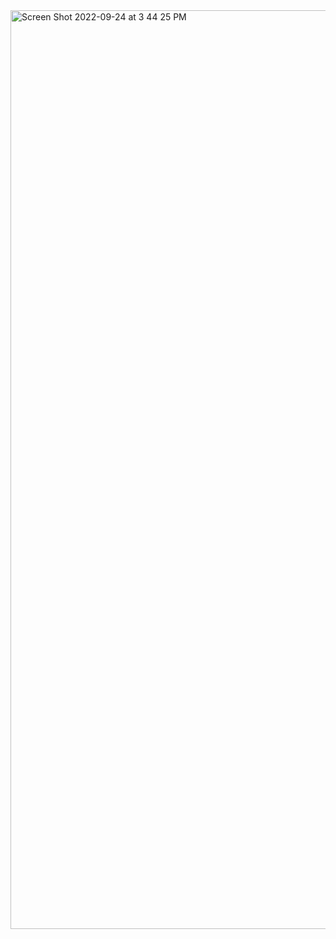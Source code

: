 <img width="1470" alt="Screen Shot 2022-09-24 at 3 44 25 PM" src="https://user-images.githubusercontent.com/114315303/192121348-6b0bd5ee-e782-471a-a6f1-eb4ad255fc81.png">

